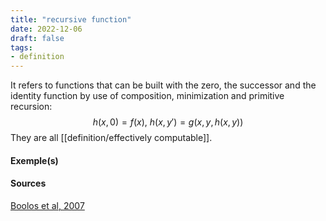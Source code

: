 ```yaml
---
title: "recursive function"
date: 2022-12-06
draft: false
tags:
- definition
---
```


It refers to functions that can be built with the zero, the successor and the identity function by use of composition, minimization and primitive recursion: $$h(x,0)=f(x), \ h(x,y')=g(x,y,h(x,y))$$
They are all [[definition/effectively computable]].

#### Exemple(s) 

#### Sources 

[Boolos et al, 2007](reference/Boolos%20et%20al,%202007.md)

